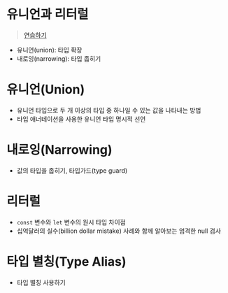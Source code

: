 # 유니언과 리터럴

> [연습하기](https://www.learningtypescript.com/unions-and-literals/)

- 유니언(union): 타입 확장
- 내로잉(narrowing): 타입 좁히기

# 유니언(Union)

- 유니언 타입으로 두 개 이상의 타입 중 하나일 수 있는 값을 나타내는 방법
- 타입 애너테이션을 사용한 유니언 타입 명시적 선언

# 내로잉(Narrowing)

- 값의 타입을 좁히기, 타입가드(type guard)

# 리터럴

- `const` 변수와 `let` 변수의 원시 타입 차이점
- 십억달러의 실수(billion dollar mistake) 사례와 함께 알아보는 엄격한 null 검사

# 타입 별칭(Type Alias)

- 타입 별칭 사용하기



